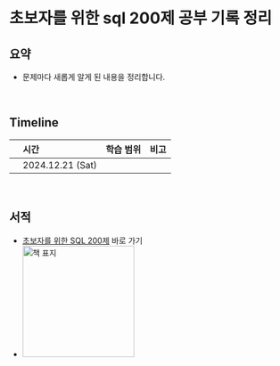 # 초보자를 위한 sql 200제 공부 기록 정리

## 요약

- 문제마다 새롭게 알게 된 내용을 정리합니다.

<br />

## Timeline

|     | 시간             | 학습 범위 | 비고 |
| :-- | :--------------- | :-------- | ---- |
|     | 2024.12.21 (Sat) |           |      |

<br />

## 서적

- <a href="https://product.kyobobook.co.kr/detail/S000000833249">초보자를 위한 SQL 200제</a> 바로 가기
- <img src="https://github.com/user-attachments/assets/cee41e0d-c49e-4b56-a329-792f8ff28164" alt="책 표지" width="200" />
